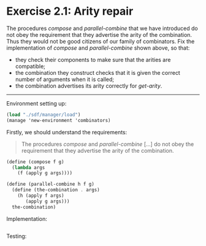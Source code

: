 # Exercise 2.1: Arity repair

The procedures *compose* and *parallel-combine* that we have introduced do not
obey the requirement that they advertise the arity of the combination. Thus they
would not be good citizens of our family of combinators. Fix the implementation
of *compose* and *parallel-combine* shown above, so that:

- they check their components to make sure that the arities are compatible;
- the combination they construct checks that it is given the correct number of
  arguments when it is called;
- the combination advertises its arity correctly for *get-arity*.

---

Environment setting up:

```scheme
(load "./sdf/manager/load")
(manage 'new-environment 'combinators)
```

Firstly, we should understand the requirements:

> The procedures *compose* and *parallel-combine* [...] do not obey the
> requirement that they advertise the arity of the combination.

```scheme
(define (compose f g)
  (lambda args
    (f (apply g args))))

(define (parallel-combine h f g)
  (define (the-combination . args)
    (h (apply f args)
       (apply g args)))
  the-combination)
```
Implementation:

```scheme

```

Testing:

```scheme
```
